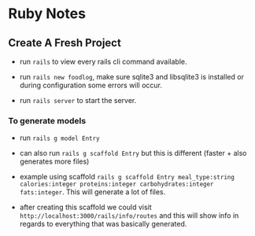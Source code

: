 # Ruby Notes

## Create A Fresh Project

- run `rails` to view every rails cli command available.

- run `rails new foodlog`, make sure sqlite3 and libsqlite3 is installed or during configuration some errors will occur.
  
- run `rails server` to start the server.

### To generate models

- run `rails g model Entry`

- can also run `rails g scaffold Entry` but this is different (faster + also generates more files)

- example using scaffold `rails g scaffold Entry meal_type:string calories:integer proteins:integer carbohydrates:integer fats:integer`. This will generate a lot of files.

- after creating this scaffold we could visit `http://localhost:3000/rails/info/routes` and this will show info in regards to everything that was basically generated.

